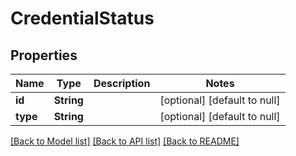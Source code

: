 # CredentialStatus

## Properties

| Name     | Type       | Description | Notes                        |
| -------- | ---------- | ----------- | ---------------------------- |
| **id**   | **String** |             | [optional] [default to null] |
| **type** | **String** |             | [optional] [default to null] |

[[Back to Model list]](/docs/api/README.md#documentation-for-models) [[Back to API list]](/docs/api/README.md#documentation-for-api-endpoints) [[Back to README]](/README.md)
